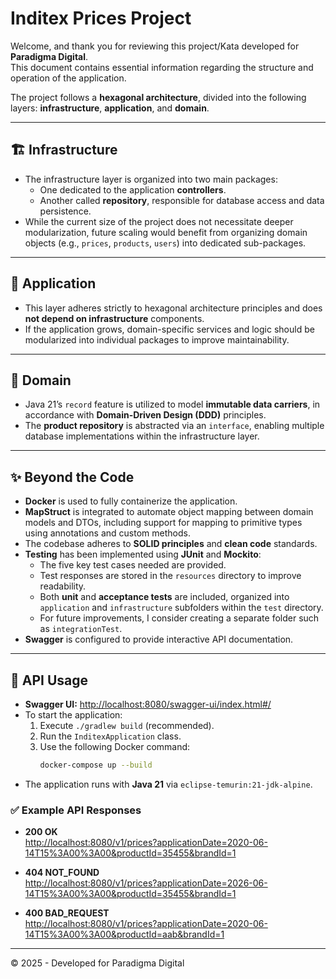 # Inditex Prices Project

Welcome, and thank you for reviewing this project/Kata developed for **Paradigma Digital**.  
This document contains essential information regarding the structure and operation of the application.

The project follows a **hexagonal architecture**, divided into the following layers: **infrastructure**, **application**, and **domain**.

---

## 🏗️ Infrastructure

- The infrastructure layer is organized into two main packages:
  - One dedicated to the application **controllers**.
  - Another called **repository**, responsible for database access and data persistence.
- While the current size of the project does not necessitate deeper modularization, future scaling would benefit from organizing domain objects (e.g., `prices`, `products`, `users`) into dedicated sub-packages.

---

## 🚆 Application

- This layer adheres strictly to hexagonal architecture principles and does **not depend on infrastructure** components.
- If the application grows, domain-specific services and logic should be modularized into individual packages to improve maintainability.

---

## 🧬 Domain

- Java 21’s `record` feature is utilized to model **immutable data carriers**, in accordance with **Domain-Driven Design (DDD)** principles.
- The **product repository** is abstracted via an `interface`, enabling multiple database implementations within the infrastructure layer.

---

## ✨ Beyond the Code

- **Docker** is used to fully containerize the application.
- **MapStruct** is integrated to automate object mapping between domain models and DTOs, including support for mapping to primitive types using annotations and custom methods.
- The codebase adheres to **SOLID principles** and **clean code** standards.
- **Testing** has been implemented using **JUnit** and **Mockito**:
  - The five key test cases needed are provided.
  - Test responses are stored in the `resources` directory to improve readability.
  - Both **unit** and **acceptance tests** are included, organized into `application` and `infrastructure` subfolders within the `test` directory.
  - For future improvements, I consider creating a separate folder such as `integrationTest`.
- **Swagger** is configured to provide interactive API documentation.

---

## 🚀 API Usage

- **Swagger UI:** [http://localhost:8080/swagger-ui/index.html#/](http://localhost:8080/swagger-ui/index.html#/)
- To start the application:
  1. Execute `./gradlew build` (recommended).
  2.  Run the `InditexApplication` class.
  3. Use the following Docker command:
     ```bash
     docker-compose up --build
     ```
- The application runs with **Java 21** via `eclipse-temurin:21-jdk-alpine`.

### ✅ Example API Responses

- **200 OK**  
  [http://localhost:8080/v1/prices?applicationDate=2020-06-14T15%3A00%3A00&productId=35455&brandId=1](http://localhost:8080/v1/prices?applicationDate=2020-06-14T15%3A00%3A00&productId=35455&brandId=1)

- **404 NOT_FOUND**  
  [http://localhost:8080/v1/prices?applicationDate=2026-06-14T15%3A00%3A00&productId=35455&brandId=1](http://localhost:8080/v1/prices?applicationDate=2026-06-14T15%3A00%3A00&productId=35455&brandId=1)

- **400 BAD_REQUEST**  
  [http://localhost:8080/v1/prices?applicationDate=2020-06-14T15%3A00%3A00&productId=aab&brandId=1](http://localhost:8080/v1/prices?applicationDate=2020-06-14T15%3A00%3A00&productId=aab&brandId=1)

---

© 2025 - Developed for Paradigma Digital

